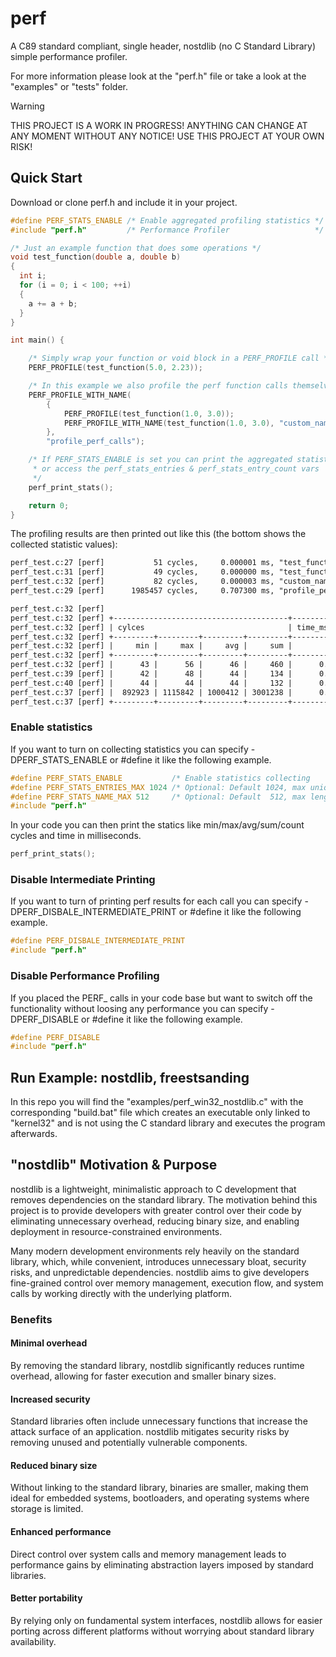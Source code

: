 # perf
A C89 standard compliant, single header, nostdlib (no C Standard Library) simple performance profiler.

For more information please look at the "perf.h" file or take a look at the "examples" or "tests" folder.

> [!WARNING]
> THIS PROJECT IS A WORK IN PROGRESS! ANYTHING CAN CHANGE AT ANY MOMENT WITHOUT ANY NOTICE! USE THIS PROJECT AT YOUR OWN RISK!

## Quick Start

Download or clone perf.h and include it in your project.

```C
#define PERF_STATS_ENABLE /* Enable aggregated profiling statistics */
#include "perf.h"         /* Performance Profiler                   */

/* Just an example function that does some operations */
void test_function(double a, double b)
{
  int i;
  for (i = 0; i < 100; ++i)
  {
    a += a + b;
  }
}

int main() {

    /* Simply wrap your function or void block in a PERF_PROFILE call */
    PERF_PROFILE(test_function(5.0, 2.23));

    /* In this example we also profile the perf function calls themselv and give it a name */
    PERF_PROFILE_WITH_NAME(
        {
            PERF_PROFILE(test_function(1.0, 3.0));
            PERF_PROFILE_WITH_NAME(test_function(1.0, 3.0), "custom_name");
        },
        "profile_perf_calls");

    /* If PERF_STATS_ENABLE is set you can print the aggregated statistics 
     * or access the perf_stats_entries & perf_stats_entry_count vars 
     */
    perf_print_stats();

    return 0;
}
```

The profiling results are then printed out like this (the bottom shows the collected statistic values):

```txt
perf_test.c:27 [perf]           51 cycles,     0.000001 ms, "test_function(5.0, 2.23)"
perf_test.c:31 [perf]           49 cycles,     0.000000 ms, "test_function(1.0, 3.0)"
perf_test.c:32 [perf]           82 cycles,     0.000003 ms, "custom_name"
perf_test.c:29 [perf]      1985457 cycles,     0.707300 ms, "profile_perf_calls"

perf_test.c:32 [perf]
perf_test.c:32 [perf] +---------------------------------------+-------------------------------------------------------+
perf_test.c:32 [perf] | cylces                                | time_ms                                               |
perf_test.c:32 [perf] +---------+---------+---------+---------+-------------+-------------+-------------+-------------+
perf_test.c:32 [perf] |     min |     max |     avg |     sum |         min |         max |         avg |         sum |
perf_test.c:32 [perf] +---------+---------+---------+---------+-------------+-------------+-------------+-------------+
perf_test.c:32 [perf] |      43 |      56 |      46 |     460 |      0.0000 |      0.0001 |      0.0000 |      0.0004 |   10 x test_function(5.0, 2.23) 
perf_test.c:39 [perf] |      42 |      48 |      44 |     134 |      0.0000 |      0.0001 |      0.0000 |      0.0001 |    3 x test_function(1.0, 3.0) 
perf_test.c:40 [perf] |      44 |      44 |      44 |     132 |      0.0000 |      0.0000 |      0.0000 |      0.0000 |    3 x custom_name
perf_test.c:37 [perf] |  892923 | 1115842 | 1000412 | 3001238 |      0.3181 |      0.3975 |      0.3565 |      1.0695 |    3 x profile_perf_calls     
perf_test.c:37 [perf] +---------+---------+---------+---------+-------------+-------------+-------------+-------------+
```

### Enable statistics
If you want to turn on collecting statistics you can specify -DPERF_STATS_ENABLE or #define it like the following example.

```C
#define PERF_STATS_ENABLE           /* Enable statistics collecting                                                       */
#define PERF_STATS_ENTRIES_MAX 1024 /* Optional: Default 1024, max unique (file+line+function name) combinations to store */
#define PERF_STATS_NAME_MAX 512     /* Optional: Default  512, max length of the function name                            */ 
#include "perf.h"
```

In your code you can then print the statics like min/max/avg/sum/count cycles and time in milliseconds.

```C
perf_print_stats();
```

### Disable Intermediate Printing
If you want to turn of printing perf results for each call you can specify -DPERF_DISBALE_INTERMEDIATE_PRINT or #define it like the following example.

```C
#define PERF_DISBALE_INTERMEDIATE_PRINT
#include "perf.h"
```

### Disable Performance Profiling
If you placed the PERF_ calls in your code base but want to switch off the functionality without loosing any performance you can specify -DPERF_DISABLE or #define it like the following example.

```C
#define PERF_DISABLE
#include "perf.h"
```

## Run Example: nostdlib, freestsanding

In this repo you will find the "examples/perf_win32_nostdlib.c" with the corresponding "build.bat" file which
creates an executable only linked to "kernel32" and is not using the C standard library and executes the program afterwards.

## "nostdlib" Motivation & Purpose

nostdlib is a lightweight, minimalistic approach to C development that removes dependencies on the standard library. The motivation behind this project is to provide developers with greater control over their code by eliminating unnecessary overhead, reducing binary size, and enabling deployment in resource-constrained environments.

Many modern development environments rely heavily on the standard library, which, while convenient, introduces unnecessary bloat, security risks, and unpredictable dependencies. nostdlib aims to give developers fine-grained control over memory management, execution flow, and system calls by working directly with the underlying platform.

### Benefits

#### Minimal overhead
By removing the standard library, nostdlib significantly reduces runtime overhead, allowing for faster execution and smaller binary sizes.

#### Increased security
Standard libraries often include unnecessary functions that increase the attack surface of an application. nostdlib mitigates security risks by removing unused and potentially vulnerable components.

#### Reduced binary size
Without linking to the standard library, binaries are smaller, making them ideal for embedded systems, bootloaders, and operating systems where storage is limited.

#### Enhanced performance
Direct control over system calls and memory management leads to performance gains by eliminating abstraction layers imposed by standard libraries.

#### Better portability
By relying only on fundamental system interfaces, nostdlib allows for easier porting across different platforms without worrying about standard library availability.
